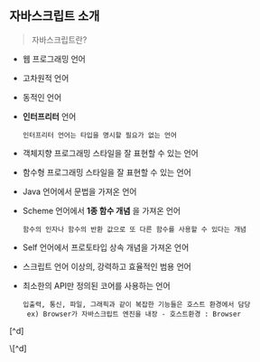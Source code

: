 ## 자바스크립트 소개

> 자바스크립트란?

- 웹 프로그래밍 언어

- 고차원적 언어

- 동적인 언어

- **인터프리터** 언어

  ``인터프리터 언어는 타입을 명시할 필요가 없는 언어``

- 객체지향 프로그래밍 스타일을 잘 표현할 수 있는 언어

- 함수형 프로그래밍 스타일을 잘 표현할 수 있는 언어

- Java 언어에서 문법을 가져온 언어

- Scheme 언어에서 **1종 함수 개념** 을 가져온 언어

  ``함수의 인자나 함수의 반환 값으로 또 다른 함수를 사용할 수 있다는 개념``

- Self 언어에서 프로토타입 상속 개념을 가져온 언어

- 스크립트 언어 이상의, 강력하고 효율적인 범용 언어

- 최소한의 API만 정의된 코어를 사용하는 언어 

  ```
  입출력, 통신, 파일, 그래픽과 같이 복잡한 기능들은 호스트 환경에서 담당
   ex) Browser가 자바스크립트 엔진을 내장 - 호스트환경 : Browser
  ```

\[^d]

\\[^d]